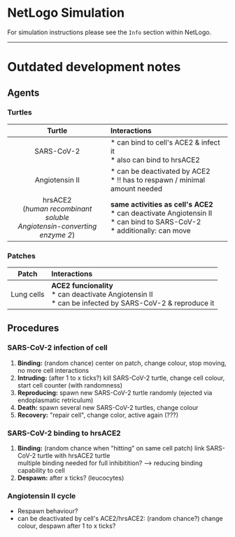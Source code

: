# NetLogo Simulation

For simulation instructions please see the `Info` section within NetLogo.

----
# Outdated development notes 

## Agents

### Turtles
Turtle | Interactions
:----: | :-----------
SARS-CoV-2 | * can bind to cell's ACE2 & infect it <br/> * also can bind to hrsACE2
Angiotensin II | * can be deactivated by ACE2 <br/> * !! has to respawn / minimal amount needed
hrsACE2 <br/> (_human recombinant soluble <br/> Angiotensin-converting enzyme 2_) | **same activities as cell's ACE2** <br/> * can deactivate Angiotensin II <br/> * can bind to SARS-CoV-2 <br/> * additionally: can move


### Patches
Patch | Interactions
:---: | :-----------
Lung cells | **ACE2 funcionality** <br/> * can deactivate Angiotensin II <br/> * can be infected by SARS-CoV-2 & reproduce it


## Procedures

### SARS-CoV-2 infection of cell

1. **Binding:** (random chance) center on patch, change colour, stop moving, no more cell interactions
2. **Intruding:** (after 1 to x ticks?) kill SARS-CoV-2 turtle, change cell colour, start cell counter (with randomness)
3. **Reproducing:** spawn new SARS-CoV-2 turtle randomly (ejected via endoplasmatic retriculum)
4. **Death:** spawn several new SARS-CoV-2 turtles, change colour
5. **Recovery:** "repair cell", change color, active again (???)

### SARS-CoV-2 binding to hrsACE2

1. **Binding:** (random chance when "hitting" on same cell patch) link SARS-CoV-2 turtle with hrsACE2 turtle  
    multiple binding needed for full inhibitition? --> reducing binding capability to cell
2. **Despawn:** after x ticks? (leucocytes)

### Angiotensin II cycle

* Respawn behaviour?
* can be deactivated by cell's ACE2/hrsACE2: (random chance?) change colour, despawn after 1 to x ticks?